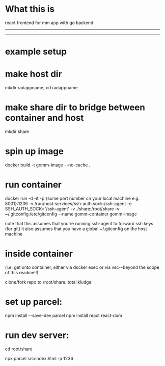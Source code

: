 # What this is
react frontend for mm app with go backend

<hr /><hr />

# example setup #####################################

# make host dir
  mkdir radappname; cd radappname

# make share dir to bridge between container and host
  mkdir share 

# spin up image
  docker build -t gomm-image --no-cache .

# run container
  docker run -d -it -p {some port number on your local machine e.g. 8001}:1236 -v /run/host-services/ssh-auth.sock:/ssh-agent -e SSH_AUTH_SOCK='/ssh-agent' -v ./share:/root/share -v ~/.gitconfig:/etc/gitconfig --name gomm-container gomm-image

note that this assumes that you're running ssh-agent to forward ssh keys (for git)
it also assumes that you have a global ~/.gitconfig on the host machine

# inside container
(i.e. get onto container, either via docker exec or via vsc--beyond the scope of this readme!!)

clone/fork repo to /root/share. total kludge

# set up parcel:
  npm install --save-dev parcel
  npm install react react-dom

# run dev server:
  cd root/share
  
  npx parcel src/index.html -p 1236
